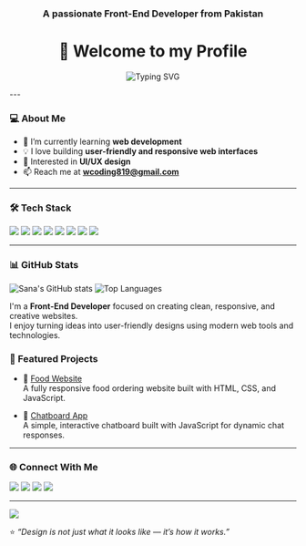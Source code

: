 <!-- Profile README Template -->
<h3 align="center">A passionate Front-End Developer from Pakistan</h3>
<h1 align="center">👋 Welcome to my Profile</h1>

<p align="center">
  <img 
    src="https://readme-typing-svg.demolab.com?font=Fira+Code&size=22&pause=1000&color=F72585&center=true&vCenter=true&width=435&lines=Hi+Sana+Akhter;Frontend+Developer;Web+Developer;Responsive+Website+or+Projects+%F0%9F%A4%96;Let's+Build+Together+%F0%9F%9A%80" 
    alt="Typing SVG"
  />
</p>
---

### 💻 About Me  
- 🌱 I’m currently learning **web development**  
- 💡 I love building **user-friendly and responsive web interfaces**  
- 🎨 Interested in **UI/UX design**  
- 📫 Reach me at **wcoding819@gmail.com**  

---

### 🛠️ Tech Stack  
<p align="left">
  <img src="https://img.shields.io/badge/HTML5-E34F26?style=for-the-badge&logo=html5&logoColor=white"/>
  <img src="https://img.shields.io/badge/CSS3-1572B6?style=for-the-badge&logo=css3&logoColor=white"/>
  <img src="https://img.shields.io/badge/Bootstrap-7952B3?style=for-the-badge&logo=bootstrap&logoColor=white"/>
  <img src="https://img.shields.io/badge/Figma-F24E1E?style=for-the-badge&logo=figma&logoColor=white"/>
  <img src="https://img.shields.io/badge/TailwindCSS-38B2AC?style=for-the-badge&logo=tailwind-css&logoColor=white"/>
 <img src="https://img.shields.io/badge/JavaScript-F7DF1E?style=for-the-badge&logo=javascript&logoColor=black"/>
  <img src="https://img.shields.io/badge/ES6-F7DF1E?style=for-the-badge&logo=javascript&logoColor=black"/>
  <img src="https://img.shields.io/badge/React-20232A?style=for-the-badge&logo=react&logoColor=61DAFB"/>
</p>

---

### 📊 GitHub Stats  
![Sana's GitHub stats](https://github-readme-stats.vercel.app/api?username=sanacoder26&show_icons=true&theme=default)
![Top Languages](https://github-readme-stats.vercel.app/api/top-langs/?username=sanacoder26&layout=compact)


I'm a **Front-End Developer** focused on creating clean, responsive, and creative websites.  
I enjoy turning ideas into user-friendly designs using modern web tools and technologies.


### 📂 Featured Projects
- 🍔 [Food Website](#)  
  A fully responsive food ordering website built with HTML, CSS, and JavaScript.

- 💬 [Chatboard App](#)  
  A simple, interactive chatboard built with JavaScript for dynamic chat responses.

---

### 🌐 Connect With Me
<a href="https://www.linkedin.com/in/sana-naz-77341b378/" target="_blank"><img src="https://img.shields.io/badge/LinkedIn-blue?style=for-the-badge&logo=linkedin&logoColor=white"/></a>
<a href="wcoding819@gmail.com"><img src="https://img.shields.io/badge/Email-D14836?style=for-the-badge&logo=gmail&logoColor=white"/></a>
<a href="https://github.com/sanacoder26"><img src="https://img.shields.io/badge/GitHub-171515?style=for-the-badge&logo=github&logoColor=white"/></a>
<a href="https://stalwart-crepe-d4013f.netlify.app/">
<img src="https://img.shields.io/badge/Portfolio-000000?style=for-the-badge&logo=About.me&logoColor=white"/>
  </a>

---

<img src="https://camo.githubusercontent.com/35fecfe964ab0a42587f45113df147c8e8804983fa30c6908c4083cd6e392915/68747470733a2f2f63617073756c652d72656e6465722e76657263656c2e6170702f6170693f747970653d776176696e6726636f6c6f723d6772616469656e74266865696768743d3132302673656374696f6e3d666f6f746572" data-canonical-src="https://capsule-render.vercel.app/api?type=waving&amp;color=gradient&amp;height=120&amp;section=footer" style="max-width: 100%;">

⭐️ *“Design is not just what it looks like — it’s how it works.”*



